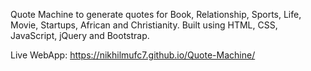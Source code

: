 Quote Machine to generate quotes for Book, Relationship, Sports, Life, Movie, Startups, African and Christianity. Built using HTML, CSS, JavaScript, jQuery and Bootstrap.

Live WebApp: https://nikhilmufc7.github.io/Quote-Machine/
